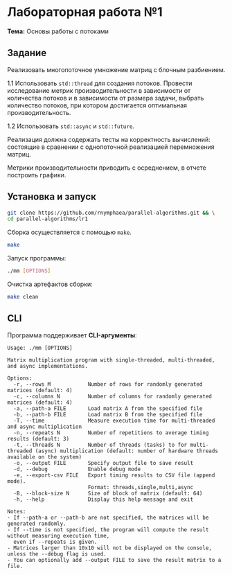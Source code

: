 # Лабораторная работа №1  
**Тема:** Основы работы с потоками  

## Задание
Реализовать многопоточное умножение матриц с блочным разбиением.  

1.1 Использовать `std::thread` для создания потоков. Провести исследование метрик производительности в зависимости от количества потоков и в зависимости от размера задачи, выбрать количество потоков, при котором достигается оптимальная производительность.  

1.2 Использовать `std::async` и `std::future`.  

Реализация должна содержать тесты на корректность вычислений: состоящие в сравнении с однопоточной реализацией перемножения матриц.  

Метрики производительности приводить с осреднением, в отчете построить графики.  

## Установка и запуск
```bash
git clone https://github.com/rnymphaea/parallel-algorithms.git && \
cd parallel-algorithms/lr1
```
Сборка осуществляется с помощью `make`.  

```bash
make
```
Запуск программы:
```bash
./mm [OPTIONS]
```

Очистка артефактов сборки:
```bash
make clean
```

## CLI
Программа поддерживает **CLI-аргументы**:
```
Usage: ./mm [OPTIONS]

Matrix multiplication program with single-threaded, multi-threaded, and async implementations.

Options:
  -r, --rows M            Number of rows for randomly generated matrices (default: 4)
  -c, --columns N         Number of columns for randomly generated matrices (default: 4)
  -a, --path-a FILE       Load matrix A from the specified file
  -b, --path-b FILE       Load matrix B from the specified file
  -T, --time              Measure execution time for multi-threaded and async multiplication
  -n, --repeats N         Number of repetitions to average timing results (default: 3)
  -t, --threads N         Number of threads (tasks) to for multi-threaded (async) multiplication (default: number of hardware threads available on the system)
  -o, --output FILE       Specify output file to save result
  -d, --debug             Enable debug mode
  -e, --export-csv FILE   Export timing results to CSV file (append mode).
                          Format: threads,single,multi,async
  -B, --block-size N      Size of block of matrix (default: 64)
  -h, --help              Display this help message and exit

Notes:
- If --path-a or --path-b are not specified, the matrices will be generated randomly.
- If --time is not specified, the program will compute the result without measuring execution time,
  even if --repeats is given.
- Matrices larger than 10x10 will not be displayed on the console, unless the --debug flag is used.
- You can optionally add --output FILE to save the result matrix to a file.
```
```
